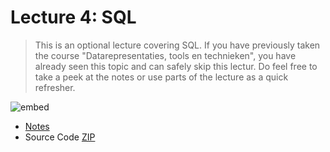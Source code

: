 # Lecture 4: SQL

> This is an optional lecture covering SQL. If you have previously taken the course "Datarepresentaties, tools en technieken", you have already seen this topic and can safely skip this lectur. Do feel free to take a peek at the notes or use parts of the lecture as a quick refresher.

![embed](https://www.youtube.com/embed/Eda-NmcE5mQ)

- [Notes](https://cs50.harvard.edu/web/2018/notes/3/)
- Source Code [ZIP](http://cdn.cs50.net/web/2018/spring/lectures/3/src3.zip)
